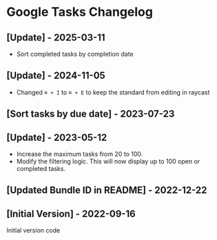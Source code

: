 # Google Tasks Changelog

## [Update] - 2025-03-11
- Sort completed tasks by completion date

## [Update] - 2024-11-05

- Changed `⌘ + I` to `⌘ + E` to keep the standard from editing in raycast

## [Sort tasks by due date] - 2023-07-23

## [Update] - 2023-05-12

- Increase the maximum tasks from 20 to 100.
- Modify the filtering logic. This will now display up to 100 open or completed tasks.

## [Updated Bundle ID in README] - 2022-12-22

## [Initial Version] - 2022-09-16

Initial version code
